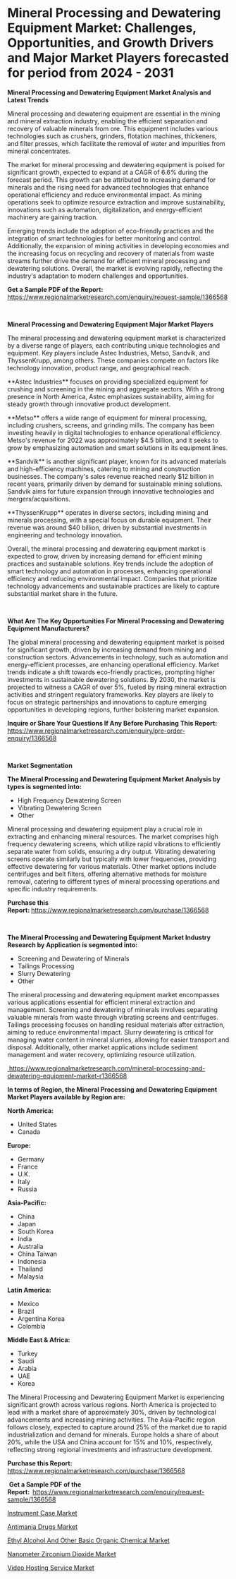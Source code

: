 <p><h1>Mineral Processing and Dewatering Equipment Market: Challenges, Opportunities, and Growth Drivers and Major Market Players forecasted for period from 2024 - 2031</h1></p><p><strong>Mineral Processing and Dewatering Equipment Market Analysis and Latest Trends</strong></p>
<p><p>Mineral processing and dewatering equipment are essential in the mining and mineral extraction industry, enabling the efficient separation and recovery of valuable minerals from ore. This equipment includes various technologies such as crushers, grinders, flotation machines, thickeners, and filter presses, which facilitate the removal of water and impurities from mineral concentrates.</p><p>The market for mineral processing and dewatering equipment is poised for significant growth, expected to expand at a CAGR of 6.6% during the forecast period. This growth can be attributed to increasing demand for minerals and the rising need for advanced technologies that enhance operational efficiency and reduce environmental impact. As mining operations seek to optimize resource extraction and improve sustainability, innovations such as automation, digitalization, and energy-efficient machinery are gaining traction. </p><p>Emerging trends include the adoption of eco-friendly practices and the integration of smart technologies for better monitoring and control. Additionally, the expansion of mining activities in developing economies and the increasing focus on recycling and recovery of materials from waste streams further drive the demand for efficient mineral processing and dewatering solutions. Overall, the market is evolving rapidly, reflecting the industry's adaptation to modern challenges and opportunities.</p></p>
<p><strong>Get a Sample PDF of the Report:&nbsp;</strong> <a href="https://www.regionalmarketresearch.com/enquiry/request-sample/1366568">https://www.regionalmarketresearch.com/enquiry/request-sample/1366568</a></p>
<p>&nbsp;</p>
<p><strong>Mineral Processing and Dewatering Equipment Major Market Players</strong></p>
<p><p>The mineral processing and dewatering equipment market is characterized by a diverse range of players, each contributing unique technologies and equipment. Key players include Astec Industries, Metso, Sandvik, and ThyssenKrupp, among others. These companies compete on factors like technology innovation, product range, and geographical reach.</p><p>**Astec Industries** focuses on providing specialized equipment for crushing and screening in the mining and aggregate sectors. With a strong presence in North America, Astec emphasizes sustainability, aiming for steady growth through innovative product development.</p><p>**Metso** offers a wide range of equipment for mineral processing, including crushers, screens, and grinding mills. The company has been investing heavily in digital technologies to enhance operational efficiency. Metso's revenue for 2022 was approximately $4.5 billion, and it seeks to grow by emphasizing automation and smart solutions in its equipment lines.</p><p>**Sandvik** is another significant player, known for its advanced materials and high-efficiency machines, catering to mining and construction businesses. The company's sales revenue reached nearly $12 billion in recent years, primarily driven by demand for sustainable mining solutions. Sandvik aims for future expansion through innovative technologies and mergers/acquisitions.</p><p>**ThyssenKrupp** operates in diverse sectors, including mining and minerals processing, with a special focus on durable equipment. Their revenue was around $40 billion, driven by substantial investments in engineering and technology innovation.</p><p>Overall, the mineral processing and dewatering equipment market is expected to grow, driven by increasing demand for efficient mining practices and sustainable solutions. Key trends include the adoption of smart technology and automation in processes, enhancing operational efficiency and reducing environmental impact. Companies that prioritize technology advancements and sustainable practices are likely to capture substantial market share in the future.</p></p>
<p>&nbsp;</p>
<p><strong>What Are The Key Opportunities For Mineral Processing and Dewatering Equipment Manufacturers?</strong></p>
<p><p>The global mineral processing and dewatering equipment market is poised for significant growth, driven by increasing demand from mining and construction sectors. Advancements in technology, such as automation and energy-efficient processes, are enhancing operational efficiency. Market trends indicate a shift towards eco-friendly practices, prompting higher investments in sustainable dewatering solutions. By 2030, the market is projected to witness a CAGR of over 5%, fueled by rising mineral extraction activities and stringent regulatory frameworks. Key players are likely to focus on strategic partnerships and innovations to capture emerging opportunities in developing regions, further bolstering market expansion.</p></p>
<p><strong>Inquire or Share Your Questions If Any Before Purchasing This Report:</strong> <a href="https://www.regionalmarketresearch.com/enquiry/pre-order-enquiry/1366568">https://www.regionalmarketresearch.com/enquiry/pre-order-enquiry/1366568</a></p>
<p>&nbsp;</p>
<p><strong>Market Segmentation</strong></p>
<p><strong>The Mineral Processing and Dewatering Equipment Market Analysis by types is segmented into:</strong></p>
<p><ul><li>High Frequency Dewatering Screen</li><li>Vibrating Dewatering Screen</li><li>Other</li></ul></p>
<p><p>Mineral processing and dewatering equipment play a crucial role in extracting and enhancing mineral resources. The market comprises high frequency dewatering screens, which utilize rapid vibrations to efficiently separate water from solids, ensuring a dry output. Vibrating dewatering screens operate similarly but typically with lower frequencies, providing effective dewatering for various materials. Other market options include centrifuges and belt filters, offering alternative methods for moisture removal, catering to different types of mineral processing operations and specific industry requirements.</p></p>
<p><strong>Purchase this Report:&nbsp;</strong><a href="https://www.regionalmarketresearch.com/purchase/1366568">https://www.regionalmarketresearch.com/purchase/1366568</a></p>
<p>&nbsp;</p>
<p><strong>The Mineral Processing and Dewatering Equipment Market Industry Research by Application is segmented into:</strong></p>
<p><ul><li>Screening and Dewatering of Minerals</li><li>Tailings Processing</li><li>Slurry Dewatering</li><li>Other</li></ul></p>
<p><p>The mineral processing and dewatering equipment market encompasses various applications essential for efficient mineral extraction and management. Screening and dewatering of minerals involves separating valuable minerals from waste through vibrating screens and centrifuges. Tailings processing focuses on handling residual materials after extraction, aiming to reduce environmental impact. Slurry dewatering is critical for managing water content in mineral slurries, allowing for easier transport and disposal. Additionally, other market applications include sediment management and water recovery, optimizing resource utilization.</p></p>
<p><a href="https://www.regionalmarketresearch.com/mineral-processing-and-dewatering-equipment-market-r1366568">&nbsp;https://www.regionalmarketresearch.com/mineral-processing-and-dewatering-equipment-market-r1366568</a></p>
<p><strong>In terms of Region, the Mineral Processing and Dewatering Equipment Market Players available by Region are:</strong></p>
<p>
    <p> <strong> North America: </strong>
        <ul>
            <li>United States</li>
            <li>Canada</li>
        </ul>
        </p> 
    <p> <strong> Europe: </strong>
        <ul>
            <li>Germany</li>
            <li>France</li>
            <li>U.K.</li>
            <li>Italy</li>
            <li>Russia</li>
        </ul>
        </p> 
    <p> <strong> Asia-Pacific: </strong>
        <ul>
            <li>China</li>
            <li>Japan</li>
            <li>South Korea</li>
            <li>India</li>
            <li>Australia</li>
            <li>China Taiwan</li>
            <li>Indonesia</li>
            <li>Thailand</li>
            <li>Malaysia</li>
        </ul>
        </p> 
    <p> <strong> Latin America: </strong>
        <ul>
            <li>Mexico</li>
            <li>Brazil</li>
            <li>Argentina Korea</li>
            <li>Colombia</li>
        </ul>
        </p> 
    <p> <strong> Middle East & Africa: </strong>
        <ul>
            <li>Turkey</li>
            <li>Saudi</li>
            <li>Arabia</li>
            <li>UAE</li>
            <li>Korea</li>
        </ul>
    </p>
    </p>
<p><p>The Mineral Processing and Dewatering Equipment Market is experiencing significant growth across various regions. North America is projected to lead with a market share of approximately 30%, driven by technological advancements and increasing mining activities. The Asia-Pacific region follows closely, expected to capture around 25% of the market due to rapid industrialization and demand for minerals. Europe holds a share of about 20%, while the USA and China account for 15% and 10%, respectively, reflecting strong regional investments and infrastructure development.</p></p>
<p><strong>Purchase this Report: </strong><a href="https://www.regionalmarketresearch.com/purchase/1366568">https://www.regionalmarketresearch.com/purchase/1366568</a></p>
<p>&nbsp;<strong>Get a Sample PDF of the Report:&nbsp;&nbsp;</strong><a href="https://www.regionalmarketresearch.com/enquiry/request-sample/1366568">https://www.regionalmarketresearch.com/enquiry/request-sample/1366568</a></p>
<p><strong></strong></p>
<p><p><a href="https://www.linkedin.com/pulse/what-innovations-shaping-instrument-case-market-application-i7wee?trackingId=ozdlYEzRQTq5FoObiyW%2BIQ%3D%3D">Instrument Case Market</a></p><p><a href="https://github.com/GenaGaines34/Market-Research-Report-List-1/blob/main/antimania-drugs-market.md">Antimania Drugs Market</a></p><p><a href="https://issuu.com/reportprime-2/docs/ethyl-alcohol-and-other-basic-organ_45a2001f49bb2d">Ethyl Alcohol And Other Basic Organic Chemical Market</a></p><p><a href="https://github.com/AbbasMahmud554/Market-Research-Report-List-1/blob/main/nanometer-zirconium-dioxide-market.md">Nanometer Zirconium Dioxide Market</a></p><p><a href="https://www.linkedin.com/pulse/global-perspectives-video-hosting-service-market-trends-forecast-wsl9f?trackingId=xEvrqSe1Scqf7qjmMs6d%2Fg%3D%3D">Video Hosting Service Market</a></p></p>